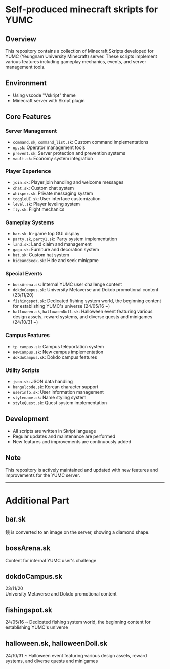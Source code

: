 # Self-produced minecraft skripts for YUMC

## Overview
This repository contains a collection of Minecraft Skripts developed for YUMC (Yeungnam University Minecraft) server. These scripts implement various features including gameplay mechanics, events, and server management tools.

## Environment
- Using vscode "Vskript" theme
- Minecraft server with Skript plugin

## Core Features

### Server Management
- `command.sk`, `command_list.sk`: Custom command implementations
- `op.sk`: Operator management tools
- `prevent.sk`: Server protection and prevention systems
- `vault.sk`: Economy system integration

### Player Experience
- `join.sk`: Player join handling and welcome messages
- `chat.sk`: Custom chat system
- `whisper.sk`: Private messaging system
- `toggleUI.sk`: User interface customization
- `level.sk`: Player leveling system
- `fly.sk`: Flight mechanics

### Gameplay Systems
- `bar.sk`: In-game top GUI display
- `party.sk`, `party1.sk`: Party system implementation
- `land.sk`: Land claim and management
- `gagu.sk`: Furniture and decoration system
- `hat.sk`: Custom hat system
- `hideandseek.sk`: Hide and seek minigame

### Special Events
- `bossArena.sk`: Internal YUMC user challenge content
- `dokdoCampus.sk`: University Metaverse and Dokdo promotional content (23/11/20)
- `fishingspot.sk`: Dedicated fishing system world, the beginning content for establishing YUMC's universe (24/05/16 ~)
- `halloween.sk`, `halloweenDoll.sk`: Halloween event featuring various design assets, reward systems, and diverse quests and minigames (24/10/31 ~)

### Campus Features
- `tp_campus.sk`: Campus teleportation system
- `newCampus.sk`: New campus implementation
- `dokdoCampus.sk`: Dokdo campus features

### Utility Scripts
- `json.sk`: JSON data handling
- `hangulcode.sk`: Korean character support
- `userinfo.sk`: User information management
- `stylename.sk`: Name styling system
- `styleQuest.sk`: Quest system implementation

## Development
- All scripts are written in Skript language
- Regular updates and maintenance are performed
- New features and improvements are continuously added

## Note
This repository is actively maintained and updated with new features and improvements for the YUMC server.

---


# Additional Part


## bar.sk
鏝 is converted to an image on the server, showing a diamond shape.

## bossArena.sk
Content for internal YUMC user's challenge

## dokdoCampus.sk
23/11/20<br>
University Metaverse and Dokdo promotional content

## fishingspot.sk
24/05/16 ~
Dedicated fishing system world, the beginning content for establishing YUMC's universe

## halloween.sk, halloweenDoll.sk
24/10/31 ~
Halloween event featuring various design assets, reward systems, and diverse quests and minigames